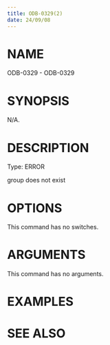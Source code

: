 ```yaml
---
title: ODB-0329(2)
date: 24/09/08
---
```


# NAME

ODB-0329 - ODB-0329

# SYNOPSIS

N/A.

# DESCRIPTION

Type: ERROR

group does not exist

# OPTIONS

This command has no switches.

# ARGUMENTS

This command has no arguments.

# EXAMPLES

# SEE ALSO
